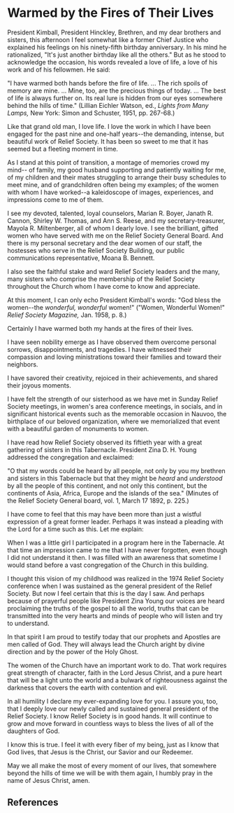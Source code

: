 # Warmed by the Fires of Their Lives

President Kimball, President Hinckley, Brethren, and my dear brothers and
sisters, this afternoon I feel somewhat like a former Chief Justice who
explained his feelings on his ninety-fifth birthday anniversary. In his mind
he rationalized, "It's just another birthday like all the others." But as he
stood to acknowledge the occasion, his words revealed a love of life, a love
of his work and of his fellowmen. He said:

"I have warmed both hands before the fire of life. ... The rich spoils of memory
are mine. ... Mine, too, are the precious things of today. ... The best of life is
always further on. Its real lure is hidden from our eyes somewhere behind the
hills of time." (Lillian Eichler Watson, ed., _Lights from Many Lamps,_ New
York: Simon and Schuster, 1951, pp. 267-68.)

Like that grand old man, I love life. I love the work in which I have been
engaged for the past nine and one-half years--the demanding, intense, but
beautiful work of Relief Society. It has been so sweet to me that it has
seemed but a fleeting moment in time.

As I stand at this point of transition, a montage of memories crowd my mind--
of family, my good husband supporting and patiently waiting for me, of my
children and their mates struggling to arrange their busy schedules to meet
mine, and of grandchildren often being my examples; of the women with whom I
have worked--a kaleidoscope of images, experiences, and impressions come to me
of them.

I see my devoted, talented, loyal counselors, Marian R. Boyer, Janath R.
Cannon, Shirley W. Thomas, and Ann S. Reese, and my secretary-treasurer,
Mayola R. Miltenberger, all of whom I dearly love. I see the brilliant, gifted
women who have served with me on the Relief Society General Board. And there
is my personal secretary and the dear women of our staff, the hostesses who
serve in the Relief Society Building, our public communications
representative, Moana B. Bennett.

I also see the faithful stake and ward Relief Society leaders and the many,
many sisters who comprise the membership of the Relief Society throughout the
Church whom I have come to know and appreciate.

At this moment, I can only echo President Kimball's words: "God bless the
women--the _wonderful, wonderful_ women!" ("Women, Wonderful Women!" _Relief
Society Magazine,_ Jan. 1958, p. 8.)

Certainly I have warmed both my hands at the fires of their lives.

I have seen nobility emerge as I have observed them overcome personal sorrows,
disappointments, and tragedies. I have witnessed their compassion and loving
ministrations toward their families and toward their neighbors.

I have savored their creativity, rejoiced in their achievements, and shared
their joyous moments.

I have felt the strength of our sisterhood as we have met in Sunday Relief
Society meetings, in women's area conference meetings, in socials, and in
significant historical events such as the memorable occasion in Nauvoo, the
birthplace of our beloved organization, where we memorialized that event with
a beautiful garden of monuments to women.

I have read how Relief Society observed its fiftieth year with a great
gathering of sisters in this Tabernacle. President Zina D. H. Young addressed
the congregation and exclaimed:

"O that my words could be heard by all people, not only by you my brethren and
sisters in this Tabernacle but that they might be _heard_ and _understood_ by
all the people of this continent, and not only this continent, but the
continents of Asia, Africa, Europe and the islands of the sea." (Minutes of
the Relief Society General board, vol. 1, March 17 1892, p. 225.)

I have come to feel that this may have been more than just a wistful
expression of a great former leader. Perhaps it was instead a pleading with
the Lord for a time such as this. Let me explain:

When I was a little girl I participated in a program here in the Tabernacle.
At that time an impression came to me that I have never forgotten, even though
I did not understand it then. I was filled with an awareness that sometime I
would stand before a vast congregation of the Church in this building.

I thought this vision of my childhood was realized in the 1974 Relief Society
conference when I was sustained as the general president of the Relief
Society. But now I feel certain that _this_ is the day I saw. And perhaps
because of prayerful people like President Zina Young our voices are heard
proclaiming the truths of the gospel to all the world, truths that can be
transmitted into the very hearts and minds of people who will listen and try
to understand.

In that spirit I am proud to testify today that our prophets and Apostles are
men called of God. They will always lead the Church aright by divine direction
and by the power of the Holy Ghost.

The women of the Church have an important work to do. That work requires great
strength of character, faith in the Lord Jesus Christ, and a pure heart that
will be a light unto the world and a bulwark of righteousness against the
darkness that covers the earth with contention and evil.

In all humility I declare my ever-expanding love for you. I assure you, too,
that I deeply love our newly called and sustained general president of the
Relief Society. I know Relief Society is in good hands. It will continue to
grow and move forward in countless ways to bless the lives of all of the
daughters of God.

I know this is true. I feel it with every fiber of my being, just as I know
that God lives, that Jesus is the Christ, our Savior and our Redeemer.

May we all make the most of every moment of our lives, that somewhere beyond
the hills of time we will be with them again, I humbly pray in the name of
Jesus Christ, amen.

## References

